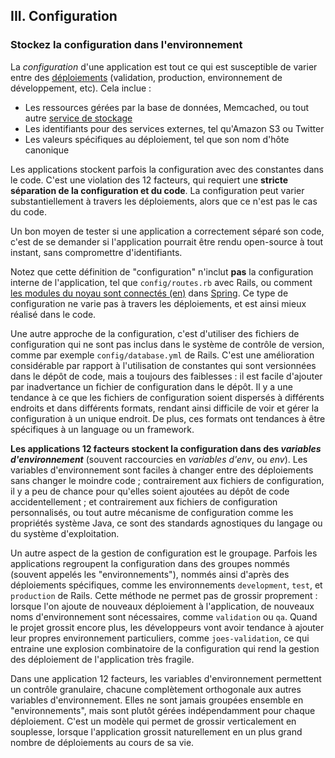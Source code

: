 ## III. Configuration
### Stockez la configuration dans l'environnement

La *configuration* d'une application est tout ce qui est susceptible de varier entre des [déploiements](./codebase) (validation, production, environnement de développement, etc). Cela inclue :

* Les ressources gérées par la base de données, Memcached, ou tout autre [service de stockage](./backing-services)
* Les identifiants pour des services externes, tel qu'Amazon S3 ou Twitter
* Les valeurs spécifiques au déploiement, tel que son nom d'hôte canonique

Les applications stockent parfois la configuration avec des constantes dans le code. C'est une violation des 12 facteurs, qui requiert une **stricte séparation de la configuration et du code**. La configuration peut varier substantiellement à travers les déploiements, alors que ce n'est pas le cas du code.

Un bon moyen de tester si une application a correctement séparé son code, c'est de se demander si l'application pourrait être rendu open-source à tout instant, sans compromettre d'identifiants.

Notez que cette définition de "configuration" n'inclut **pas** la configuration interne de l'application, tel que `config/routes.rb` avec Rails, ou comment [les modules du noyau sont connectés (en)](http://docs.spring.io/spring/docs/current/spring-framework-reference/html/beans.html) dans [Spring](http://spring.io/). Ce type de configuration ne varie pas à travers les déploiements, et est ainsi mieux réalisé dans le code.

Une autre approche de la configuration, c'est d'utiliser des fichiers de configuration qui ne sont pas inclus dans le système de contrôle de version, comme par exemple `config/database.yml` de Rails. C'est une amélioration considérable par rapport à l'utilisation de constantes qui sont versionnées dans le dépôt de code, mais a toujours des faiblesses : il est facile d'ajouter par inadvertance un fichier de configuration dans le dépôt. Il y a une tendance à ce que les fichiers de configuration soient dispersés à différents endroits et dans différents formats, rendant ainsi difficile de voir et gérer la configuration à un unique endroit. De plus, ces formats ont tendances à être spécifiques à un language ou un framework.

**Les applications 12 facteurs stockent la configuration dans des *variables d'environnement*** (souvent raccourcies en *variables d'env*, ou *env*). Les variables d'environnement sont faciles à changer entre des déploiements sans changer le moindre code ; contrairement aux fichiers de configuration, il y a peu de chance pour qu'elles soient ajoutées au dépôt de code accidentellement ; et contrairement aux fichiers de configuration personnalisés, ou tout autre mécanisme de configuration comme les propriétés système Java, ce sont des standards agnostiques du langage ou du système d'exploitation.

Un autre aspect de la gestion de configuration est le groupage. Parfois les applications regroupent la configuration dans des groupes nommés (souvent appelés les "environnements"), nommés ainsi d'après des déploiements spécifiques, comme les environnements `development`, `test`, et `production` de Rails. Cette méthode ne permet pas de grossir proprement : lorsque l'on ajoute de nouveaux déploiement à l'application, de nouveaux noms d'environnement sont nécessaires, comme `validation` ou `qa`. Quand le projet grossit encore plus, les développeurs vont avoir tendance à ajouter leur propres environnement particuliers, comme `joes-validation`, ce qui entraine une explosion combinatoire de la configuration qui rend la gestion des déploiement de l'application très fragile.

Dans une application 12 facteurs, les variables d'environnement permettent un contrôle granulaire, chacune complètement orthogonale aux autres variables d'environnement. Elles ne sont jamais groupées ensemble en "environnements", mais sont plutôt gérées indépendamment pour chaque déploiement. C'est un modèle qui permet de grossir verticalement en souplesse, lorsque l'application grossit naturellement en un plus grand nombre de déploiements au cours de sa vie.

